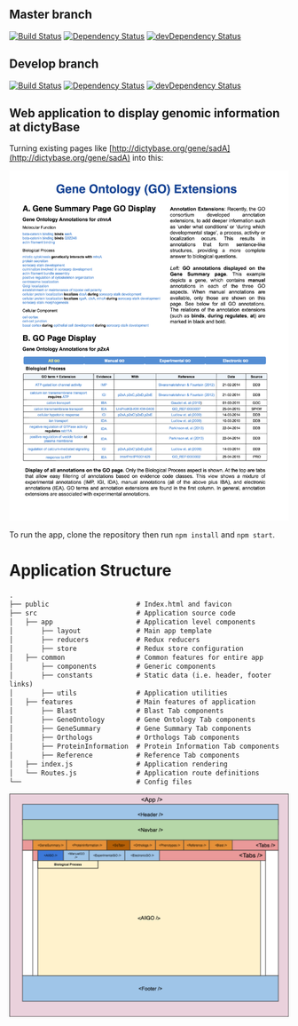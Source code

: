 ## Master branch
[![Build Status](https://travis-ci.org/dictyBase/Genomepage.svg?branch=master)](https://travis-ci.org/dictyBase/Genomepage)
[![Dependency Status](https://david-dm.org/dictybase/genomepage/master.svg?style=flat-square)](https://david-dm.org/dictybase/genomepage/master)
[![devDependency Status](https://david-dm.org/dictybase/genomepage/master/dev-status.svg?style=flat-square)](https://david-dm.org/dictybase/genomepage/master?type=dev)

## Develop branch
[![Build Status](https://travis-ci.org/dictyBase/Genomepage.svg?branch=develop)](https://travis-ci.org/dictyBase/Genomepage)
[![Dependency Status](https://david-dm.org/dictybase/genomepage/develop.svg?style=flat-square)](https://david-dm.org/dictybase/genomepage/develop)
[![devDependency Status](https://david-dm.org/dictybase/genomepage/develop/dev-status.svg?style=flat-square)](https://david-dm.org/dictybase/genomepage/develop?type=dev)

## Web application to display genomic information at dictyBase

Turning existing pages like [http://dictybase.org/gene/sadA](http://dictybase.org/gene/sadA) into this:

![alt text](https://github.com/dictyBase/Genomepage/blob/develop/go-page-display.png "Go Page Display mockup")

To run the app, clone the repository then run `npm install` and `npm start`.

# Application Structure

```
.
├── public                      # Index.html and favicon 
├── src                         # Application source code
│   ├── app                     # Application level components
│       ├── layout              # Main app template
│       ├── reducers            # Redux reducers
│       ├── store               # Redux store configuration
│   ├── common                  # Common features for entire app
│       ├── components          # Generic components
│       ├── constants           # Static data (i.e. header, footer links)
│       ├── utils               # Application utilities
│   ├── features                # Main features of application
│       ├── Blast               # Blast Tab components
│       ├── GeneOntology        # Gene Ontology Tab components
│       ├── GeneSummary         # Gene Summary Tab components
│       ├── Orthologs           # Orthologs Tab components
│       ├── ProteinInformation  # Protein Information Tab components
│       ├── Reference           # Reference Tab components
│   ├── index.js                # Application rendering
│   └── Routes.js               # Application route definitions
└──                             # Config files
```

![alt text](https://github.com/dictyBase/Genomepage/blob/develop/genomepage_components.png "Genomepage Component Wireframe")
